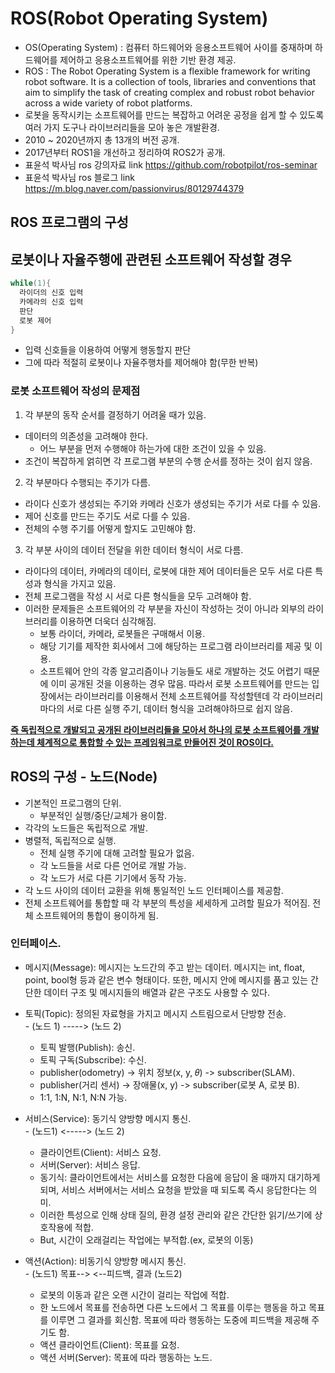 ROS(Robot Operating System)
===
- OS(Operating System) : 컴퓨터 하드웨어와 응용소프트웨어 사이를 중재하며 하드웨어를 제어하고 응용소프트웨어를 위한 기반 환경 제공.
- ROS : The Robot Operating System is a flexible framework for writing robot software. It is a collection of tools, libraries and conventions that aim to simplify the task of creating complex and robust robot behavior across a wide variety of robot platforms.
- 로봇을 동작시키는 소프트웨어를 만드는 복잡하고 어려운 공정을 쉽게 할 수 있도록 여러 가지 도구나 라이브러리들을 모아 놓은 개발환경.
- 2010 ~ 2020년까지 총 13개의 버전 공개.
- 2017년부터 ROS1을 개선하고 정리하여 ROS2가 공개.
- 표윤석 박사님 ros 강의자료 link <https://github.com/robotpilot/ros-seminar>
- 표윤석 박사님 ros 블로그 link <https://m.blog.naver.com/passionvirus/80129744379>

ROS 프로그램의 구성
---------------

## 로봇이나 자율주행에 관련된 소프트웨어 작성할 경우
```cpp
while(1){
  라이더의 신호 입력
  카메라의 신호 입력
  판단
  로봇 제어
}
```
- 입력 신호들을 이용하여 어떻게 행동할지 판단
- 그에 따라 적절히 로봇이나 자율주행차를 제어해야 함(무한 반복)

### 로봇 소프트웨어 작성의 문제점
1. 각 부분의 동작 순서를 결정하기 어려울 때가 있음.
  * 데이터의 의존성을 고려해야 한다.
    - 어느 부분을 먼저 수행해야 하는가에 대한 조건이 있을 수 있음.
  * 조건이 복잡하게 얽히면 각 프로그램 부분의 수행 순서를 정하는 것이 쉽지 않음. 
2. 각 부분마다 수행되는 주기가 다름.
  * 라이다 신호가 생성되는 주기와 카메라 신호가 생성되는 주기가 서로 다를 수 있음.
  * 제어 신호를 만드는 주기도 서로 다를 수 있음.
  * 전체의 수행 주기를 어떻게 할지도 고민해야 함.
3. 각 부분 사이의 데이터 전달을 위한 데이터 형식이 서로 다름.
  * 라이다의 데이터, 카메라의 데이터, 로봇에 대한 제어 데이터들은 모두 서로 다른 특성과 형식을 가지고 있음.
  * 전체 프로그램을 작성 시 서로 다른 형식들을 모두 고려해야 함.
  * 이러한 문제들은 소프트웨어의 각 부분을 자신이 작성하는 것이 아니라 외부의 라이브러리를 이용하면 더욱더 심각해짐.
    - 보통 라이더, 카메라, 로봇들은 구매해서 이용.
    - 해당 기기를 제작한 회사에서 그에 해당하는 프로그램 라이브러리를 제공 및 이용.
    - 소프트웨어 안의 각종 알고리즘이나 기능들도 새로 개발하는 것도 어렵기 때문에 이미 공개된 것을 이용하는 경우 많음.
따라서 로봇 소프트웨어를 만드는 입장에서는 라이브러리를 이용해서 전체 소프트웨어를 작성할텐데 각 라이브러리마다의 서로 다른 실행 주기, 데이터 형식을 고려해야하므로 쉽지 않음.

**<u>즉 독립적으로 개발되고 공개된 라이브러리들을 모아서 하나의 로봇 소프트웨어를 개발하는데 체계적으로 통합할 수 있는 프레임워크로 만들어진 것이 ROS이다.</u>**

## ROS의 구성 - 노드(Node)
* 기본적인 프로그램의 단위.
  - 부분적인 실행/중단/교체가 용이함.
* 각각의 노드들은 독립적으로 개발.
* 병렬적, 독립적으로 실행.
  - 전체 실행 주기에 대해 고려할 필요가 없음.
  - 각 노드들을 서로 다른 언어로 개발 가능.
  - 각 노드가 서로 다른 기기에서 동작 가능.
* 각 노드 사이의 데이터 교환을 위해 통일적인 노드 인터페이스를 제공함.
* 전체 소프트웨어를 통합할 때 각 부분의 특성을 세세하게 고려할 필요가 적어짐.
전체 소프트웨어의 통합이 용이하게 됨.

### 인터페이스.  

   * 메시지(Message): 메시지는 노드간의 주고 받는 데이터. 메시지는 int, float, point, bool형 등과 같은 변수 형태이다. 또한, 메시지 안에 메시지를 품고 있는 간단한 데이터 구조 및 메시지들의 배열과 같은 구조도 사용할 수 있다.
   * 토픽(Topic): 정의된 자료형을 가지고 메시지 스트림으로서 단방향 전송.     
    - (노드 1) -----> (노드 2)
      + 토픽 발행(Publish): 송신.
      + 토픽 구독(Subscribe): 수신.
      + publisher(odometry) -> 위치 정보(x, y, 𝜃) -> subscriber(SLAM).
      + publisher(거리 센서) -> 장애물(x, y) -> subscriber(로봇 A, 로봇 B).
      + 1:1, 1:N, N:1, N:N 가능.
   
   * 서비스(Service): 동기식 양방향 메시지 통신.   
    - (노드1) <-----> (노드 2)
      + 클라이언트(Client): 서비스 요청.
      + 서버(Server): 서비스 응답. 
      + 동기식: 클라이언트에서는 서비스를 요청한 다음에 응답이 올 때까지 대기하게 되며, 서비스 서버에서는 서비스 요청을 받았을 때 되도록 즉시 응답한다는 의미.
      + 이러한 특성으로 인해 상태 질의, 환경 설정 관리와 같은 간단한 읽기/쓰기에 상호작용에 적합.
      + But, 시간이 오래걸리는 작업에는 부적합.(ex, 로봇의 이동)

   * 액션(Action): 비동기식 양방향 메시지 통신.    
    - (노드1) 목표--> <--피드백, 결과 (노드2)
      + 로봇의 이동과 같은 오랜 시간이 걸리는 작업에 적합.
      + 한 노드에서 목표를 전송하면 다른 노드에서 그 목표를 이루는 행동을 하고 목표를 이루면 그 결과를 회신함. 목표에 따라 행동하는 도중에 피드백을 제공해 주기도 함.
      + 액션 클라이언트(Client): 목표를 요청. 
      + 액션 서버(Server): 목표에 따라 행동하는 노드.

